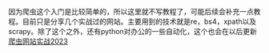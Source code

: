 因为爬虫这个入门是比较简单的，所以这里就不写教程了，可能后续会补充一点教程。目前只是分享几个实战过的网站。主要用到的技术就是re，bs4，xpath以及scrapy。除了这个之外，还有python对办公的一些自动化，这个也会在以后更新
<br>
[爬虫网站实战2023](reptile/2023.md)
